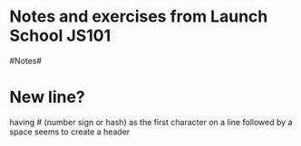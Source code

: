 # Notes and exercises from Launch School JS101
#Notes#

# New line?
having # (number sign or hash) as the first character on a line followed by a space seems to create a header